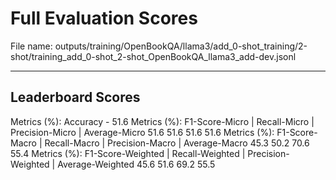# Full Evaluation Scores

File name: outputs/training/OpenBookQA/llama3/add_0-shot_training/2-shot/training_add_0-shot_2-shot_OpenBookQA_llama3_add-dev.jsonl


---

## Leaderboard Scores

Metrics (%): Accuracy - 51.6
Metrics (%): F1-Score-Micro | Recall-Micro | Precision-Micro | Average-Micro
                51.6        51.6          51.6        51.6
Metrics (%): F1-Score-Macro | Recall-Macro | Precision-Macro | Average-Macro
                45.3        50.2          70.6        55.4
Metrics (%): F1-Score-Weighted | Recall-Weighted | Precision-Weighted | Average-Weighted
                45.6        51.6          69.2        55.5

